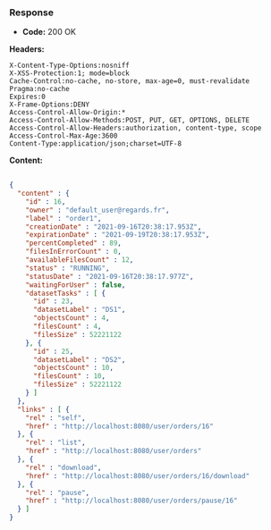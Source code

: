 ### Response

* **Code:** 200 OK

**Headers:**

`X-Content-Type-Options:nosniff`  
`X-XSS-Protection:1; mode=block`  
`Cache-Control:no-cache, no-store, max-age=0, must-revalidate`  
`Pragma:no-cache`  
`Expires:0`  
`X-Frame-Options:DENY`  
`Access-Control-Allow-Origin:*`  
`Access-Control-Allow-Methods:POST, PUT, GET, OPTIONS, DELETE`  
`Access-Control-Allow-Headers:authorization, content-type, scope`  
`Access-Control-Max-Age:3600`  
`Content-Type:application/json;charset=UTF-8`  

**Content:**

```json
    
{
  "content" : {
    "id" : 16,
    "owner" : "default_user@regards.fr",
    "label" : "order1",
    "creationDate" : "2021-09-16T20:38:17.953Z",
    "expirationDate" : "2021-09-19T20:38:17.953Z",
    "percentCompleted" : 89,
    "filesInErrorCount" : 0,
    "availableFilesCount" : 12,
    "status" : "RUNNING",
    "statusDate" : "2021-09-16T20:38:17.977Z",
    "waitingForUser" : false,
    "datasetTasks" : [ {
      "id" : 23,
      "datasetLabel" : "DS1",
      "objectsCount" : 4,
      "filesCount" : 4,
      "filesSize" : 52221122
    }, {
      "id" : 25,
      "datasetLabel" : "DS2",
      "objectsCount" : 10,
      "filesCount" : 10,
      "filesSize" : 52221122
    } ]
  },
  "links" : [ {
    "rel" : "self",
    "href" : "http://localhost:8080/user/orders/16"
  }, {
    "rel" : "list",
    "href" : "http://localhost:8080/user/orders"
  }, {
    "rel" : "download",
    "href" : "http://localhost:8080/user/orders/16/download"
  }, {
    "rel" : "pause",
    "href" : "http://localhost:8080/user/orders/pause/16"
  } ]
}
```
